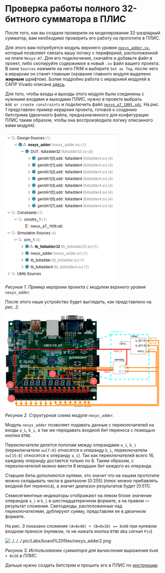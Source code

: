 # Проверка работы полного 32-битного сумматора в ПЛИС

После того, как вы создали проверили на моделировании 32-разрядный сумматор, вам необходимо проверить его работу на прототипе в ПЛИС.

Для этого вам потребуется модуль верхнего уровня [`nexys_adder.sv`](nexys_adder.sv), который позволяет связать вашу логику с периферией, расположенной на плате `Nexys-A7`. Для его подключения, скачайте и добавьте файл в проект, либо скопируйте содержимое в новый `.sv` файл вашего проекта. В окне `Sources` нажмите на него ПКМ и выберите `Set as Top`, после чего в иерархии он станет главным (название главного модуля выделено **жирным** шрифтом). Более подробно работа с иерархией модулей в САПР Vivado описана [здесь](../../../Vivado%20Basics/How%20to%20use%20Source%20Window.md).

Для того, чтобы входы и выходы этого модуля были соединены с нужными входами и выходами ПЛИС, нужно в проекте выбрать `Add or create constraints` и подключить файл [`nexys_a7_100t.xdc`](nexys_a7_100t.xdc). На _рис. 1_ представлен пример иерархии проекта, готовой к созданию битстрима (двоичного файла, предназначенного для конфигурации ПЛИС таким образом, чтобы она воспроизводила логику описанного вами модуля).

![../../../.pic/Labs/board%20files/nexys_adder0.png](../../../.pic/Labs/board%20files/nexys_adder0.png)

_Рисунок 1. Пример иерархии проекта с модулем верхнего уровня `nexys_adder`._

После этого наше устройство будет выглядеть, как представлено на _рис. 2_:

![../../../.pic/Labs/board%20files/nexys_adder1.drawio.svg](../../../.pic/Labs/board%20files/nexys_adder1.drawio.svg)

_Рисунок 2. Структурная схема модуля `nexys_adder`._

Модуль `nexys_adder` позволяет подавать данные с переключателей на входы `a_i`, `b_i`, а так же передавать входной бит переноса с помощью кнопки `BTND`.

Переключатели делятся пополам между операндами `a_i`, `b_i` (переключатели `sw[7:0]` относятся к операнду `b_i`, переключатели `sw[15:8]` относятся к операнду `a_i`). Так как переключателей всего 16, каждому операнду достается только по 8. Таким образом, с переключателей можно ввести 8 младших бит каждого из операнда.

Старшие биты дополняются нулями, это значит что на нашем прототипе можно складывать числа в диапазоне [0:255] (плюс можно прибавлять входной бит переноса), а значит диапазон результатов будет [0:511].


Семисегментные индикаторы отображают на левом блоке значение операндов `a_i` и `b_i` в шестнадцатеричном формате, а на правом — результат сложения. Светодиоды, расположенные над переключателями, дублируют сумму, представляя ее в двоичном формате.

На _рис. 3_ показано сложение `(A=0x48) + (B=0x18) == 0x60` при нулевом входном преносе (нулевом, тк не нажата кнопка `BTND` aka сигнал `Pin`)

![../../../.pic/Labs/board%20files/nexys_adder2.png](../../../.pic/Labs/board%20files/nexys_adder2.png)

_Рисунок 3. Использование сумматора для вычисления выражения `0x48 + 0x18` в ПЛИС._

Дальше нужно создать битстрим и прошить его в ПЛИС по [инструкции](../../../Vivado%20Basics/How%20to%20program%20an%20fpga%20board.md).
